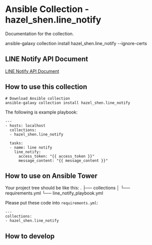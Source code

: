 # Ansible Collection - hazel_shen.line_notify

Documentation for the collection.

ansible-galaxy collection install hazel_shen.line_notify  --ignore-certs

## LINE Notify API Document

[LINE Notify API Document](https://notify-bot.line.me/doc/en/)

## How to use this collection

```
# Download Ansible collection
ansible-galaxy collection install hazel_shen.line_notify
```
The following is example playbook:
```
---
- hosts: localhost
  collections:
  - hazel_shen.line_notify
  
  tasks:
  - name: line notify
    line_notify:
      access_token: "{{ access_token }}"
      message_content: "{{ message_content }}"
```
## How to use on Ansible Tower 

Your project tree should be like this:
.
├── collections
│   └── requirements.yml
└── line_notify_playbook.yml

Please put these code into `requirements.yml`:
```
---
collections:
- hazel_shen.line_notify
```

## How to develop